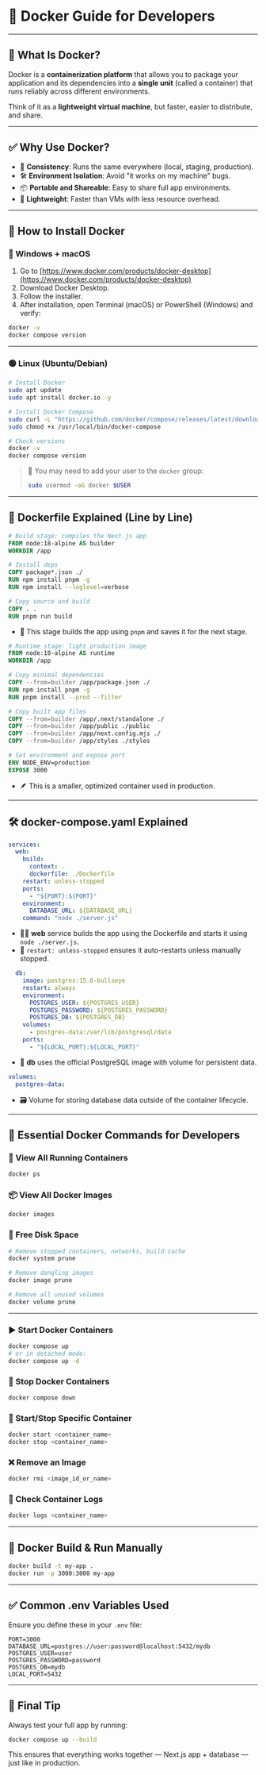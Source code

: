 # 🐳 Docker Guide for Developers

---

## 📌 What Is Docker?

Docker is a **containerization platform** that allows you to package your application and its dependencies into a **single unit** (called a container) that runs reliably across different environments.

Think of it as a **lightweight virtual machine**, but faster, easier to distribute, and share.

---

## ✅ Why Use Docker?

- 🚀 **Consistency**: Runs the same everywhere (local, staging, production).
- 🛠️ **Environment Isolation**: Avoid "it works on my machine" bugs.
- 📦 **Portable and Shareable**: Easy to share full app environments.
- 🐳 **Lightweight**: Faster than VMs with less resource overhead.

---

## 💾 How to Install Docker

### 🔵 Windows + macOS

1. Go to [https://www.docker.com/products/docker-desktop](https://www.docker.com/products/docker-desktop)
2. Download Docker Desktop.
3. Follow the installer.
4. After installation, open Terminal (macOS) or PowerShell (Windows) and verify:

```bash
docker -v
docker compose version
```

---

### 🟢 Linux (Ubuntu/Debian)

```bash
# Install Docker
sudo apt update
sudo apt install docker.io -y

# Install Docker Compose
sudo curl -L "https://github.com/docker/compose/releases/latest/download/docker-compose-$(uname -s)-$(uname -m)" -o /usr/local/bin/docker-compose
sudo chmod +x /usr/local/bin/docker-compose

# Check versions
docker -v
docker compose version
```

> 🧠 You may need to add your user to the `docker` group:
> 
> ```bash
> sudo usermod -aG docker $USER
> ```

---

## 📄 Dockerfile Explained (Line by Line)

```dockerfile
# Build stage: compiles the Next.js app
FROM node:18-alpine AS builder
WORKDIR /app

# Install deps
COPY package*.json ./
RUN npm install pnpm -g
RUN npm install --loglevel=verbose

# Copy source and build
COPY . .
RUN pnpm run build
```

- 🧱 This stage builds the app using `pnpm` and saves it for the next stage.

```dockerfile
# Runtime stage: light production image
FROM node:18-alpine AS runtime
WORKDIR /app

# Copy minimal dependencies
COPY --from=builder /app/package.json ./
RUN npm install pnpm -g
RUN pnpm install --prod --filter

# Copy built app files
COPY --from=builder /app/.next/standalone ./
COPY --from=builder /app/public ./public
COPY --from=builder /app/next.config.mjs ./
COPY --from=builder /app/styles ./styles

# Set environment and expose port
ENV NODE_ENV=production
EXPOSE 3000
```

- 🪶 This is a smaller, optimized container used in production.

---

## 🛠️ docker-compose.yaml Explained

```yaml
services:
  web:
    build:
      context: .
      dockerfile: ./Dockerfile
    restart: unless-stopped
    ports:
      - "${PORT}:${PORT}"
    environment:
      DATABASE_URL: ${DATABASE_URL}
    command: "node ./server.js"
```

- 🧑‍💻 **web** service builds the app using the Dockerfile and starts it using `node ./server.js`.
- 🛑 `restart: unless-stopped` ensures it auto-restarts unless manually stopped.

```yaml
  db:
    image: postgres:15.6-bullseye
    restart: always
    environment:
      POSTGRES_USER: ${POSTGRES_USER}
      POSTGRES_PASSWORD: ${POSTGRES_PASSWORD}
      POSTGRES_DB: ${POSTGRES_DB}
    volumes:
      - postgres-data:/var/lib/postgresql/data
    ports:
      - "${LOCAL_PORT}:${LOCAL_PORT}"
```

- 🐘 **db** uses the official PostgreSQL image with volume for persistent data.

```yaml
volumes:
  postgres-data:
```

- 🗃️ Volume for storing database data outside of the container lifecycle.

---

## 🔧 Essential Docker Commands for Developers

### 🧾 View All Running Containers

```bash
docker ps
```

### 📦 View All Docker Images

```bash
docker images
```

### 🧹 Free Disk Space

```bash
# Remove stopped containers, networks, build cache
docker system prune

# Remove dangling images
docker image prune

# Remove all unused volumes
docker volume prune
```

---

### ▶️ Start Docker Containers

```bash
docker compose up
# or in detached mode:
docker compose up -d
```

### 🛑 Stop Docker Containers

```bash
docker compose down
```

### 📌 Start/Stop Specific Container

```bash
docker start <container_name>
docker stop <container_name>
```

### ❌ Remove an Image

```bash
docker rmi <image_id_or_name>
```

### 🐛 Check Container Logs

```bash
docker logs <container_name>
```

---

## 🧪 Docker Build & Run Manually

```bash
docker build -t my-app .
docker run -p 3000:3000 my-app
```

---

## ✅ Common .env Variables Used

Ensure you define these in your `.env` file:

```dotenv
PORT=3000
DATABASE_URL=postgres://user:password@localhost:5432/mydb
POSTGRES_USER=user
POSTGRES_PASSWORD=password
POSTGRES_DB=mydb
LOCAL_PORT=5432
```

---

## 📌 Final Tip

Always test your full app by running:

```bash
docker compose up --build
```

This ensures that everything works together — Next.js app + database — just like in production.


